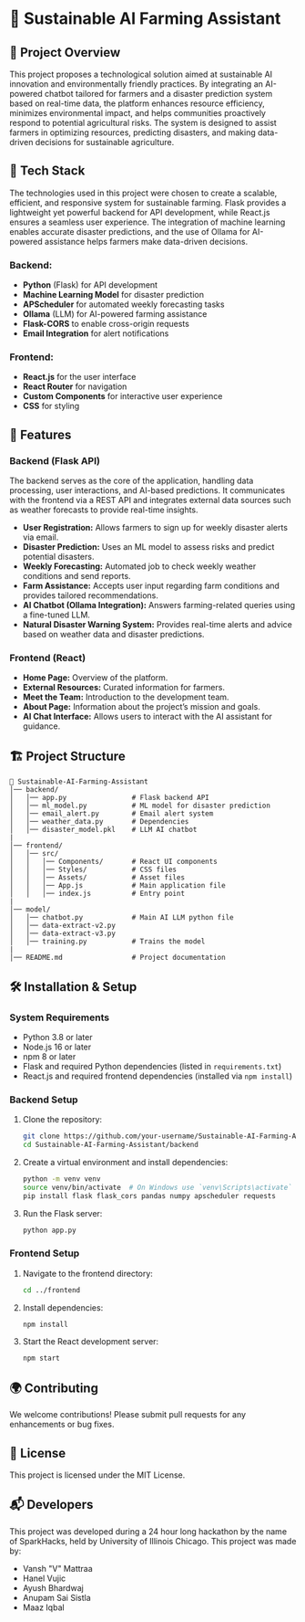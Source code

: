 # 🌱 Sustainable AI Farming Assistant

## 📌 Project Overview

This project proposes a technological solution aimed at sustainable AI innovation and environmentally friendly practices. By integrating an AI-powered chatbot tailored for farmers and a disaster prediction system based on real-time data, the platform enhances resource efficiency, minimizes environmental impact, and helps communities proactively respond to potential agricultural risks. The system is designed to assist farmers in optimizing resources, predicting disasters, and making data-driven decisions for sustainable agriculture.

## 🚀 Tech Stack

The technologies used in this project were chosen to create a scalable, efficient, and responsive system for sustainable farming. Flask provides a lightweight yet powerful backend for API development, while React.js ensures a seamless user experience. The integration of machine learning enables accurate disaster predictions, and the use of Ollama for AI-powered assistance helps farmers make data-driven decisions.

### Backend:

- **Python** (Flask) for API development
- **Machine Learning Model** for disaster prediction
- **APScheduler** for automated weekly forecasting tasks
- **Ollama** (LLM) for AI-powered farming assistance
- **Flask-CORS** to enable cross-origin requests
- **Email Integration** for alert notifications

### Frontend:

- **React.js** for the user interface
- **React Router** for navigation
- **Custom Components** for interactive user experience
- **CSS** for styling

## 🔧 Features

### Backend (Flask API)

The backend serves as the core of the application, handling data processing, user interactions, and AI-based predictions. It communicates with the frontend via a REST API and integrates external data sources such as weather forecasts to provide real-time insights.

- **User Registration:** Allows farmers to sign up for weekly disaster alerts via email.
- **Disaster Prediction:** Uses an ML model to assess risks and predict potential disasters.
- **Weekly Forecasting:** Automated job to check weekly weather conditions and send reports.
- **Farm Assistance:** Accepts user input regarding farm conditions and provides tailored recommendations.
- **AI Chatbot (Ollama Integration):** Answers farming-related queries using a fine-tuned LLM.
- **Natural Disaster Warning System:** Provides real-time alerts and advice based on weather data and disaster predictions.

### Frontend (React)

- **Home Page:** Overview of the platform.
- **External Resources:** Curated information for farmers.
- **Meet the Team:** Introduction to the development team.
- **About Page:** Information about the project’s mission and goals.
- **AI Chat Interface:** Allows users to interact with the AI assistant for guidance.

## 🏗 Project Structure

```
📂 Sustainable-AI-Farming-Assistant
│── backend/
│   │── app.py                # Flask backend API
│   │── ml_model.py           # ML model for disaster prediction
│   │── email_alert.py        # Email alert system
│   │── weather_data.py       # Dependencies
│   │── disaster_model.pkl    # LLM AI chatbot
|
│── frontend/
│   │── src/
│   │   │── Components/       # React UI components
│   │   │── Styles/           # CSS files
│   │   │── Assets/           # Asset files
│   │   │── App.js            # Main application file
│   │   │── index.js          # Entry point
|
│── model/
│   │── chatbot.py            # Main AI LLM python file
│   │── data-extract-v2.py    
│   │── data-extract-v3.py
│   │── training.py           # Trains the model
|
│── README.md                 # Project documentation
```

## 🛠 Installation & Setup

### System Requirements

- Python 3.8 or later
- Node.js 16 or later
- npm 8 or later
- Flask and required Python dependencies (listed in `requirements.txt`)
- React.js and required frontend dependencies (installed via `npm install`)

### Backend Setup

1. Clone the repository:
   ```sh
   git clone https://github.com/your-username/Sustainable-AI-Farming-Assistant.git
   cd Sustainable-AI-Farming-Assistant/backend
   ```
2. Create a virtual environment and install dependencies:
   ```sh
   python -m venv venv
   source venv/bin/activate  # On Windows use `venv\Scripts\activate`
   pip install flask flask_cors pandas numpy apscheduler requests
   ```
3. Run the Flask server:
   ```sh
   python app.py
   ```

### Frontend Setup

1. Navigate to the frontend directory:
   ```sh
   cd ../frontend
   ```
2. Install dependencies:
   ```sh
   npm install
   ```
3. Start the React development server:
   ```sh
   npm start
   ```

## 🌍 Contributing

We welcome contributions! Please submit pull requests for any enhancements or bug fixes.

## 📄 License

This project is licensed under the MIT License.

## 📬 Developers

This project was developed during a 24 hour long hackathon by the name of SparkHacks, held by University of Illinois Chicago.
This project was made by:
- Vansh "V" Mattraa
- Hanel Vujic
- Ayush Bhardwaj
- Anupam Sai Sistla
- Maaz Iqbal

